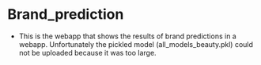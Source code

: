 # Brand_prediction

- This is the webapp that shows the results of brand predictions in a webapp. 
Unfortunately the pickled model (all_models_beauty.pkl) could not be uploaded because it was too large.
